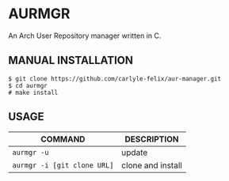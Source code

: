 # AURMGR

An Arch User Repository manager written in C.

## MANUAL INSTALLATION

```
$ git clone https://github.com/carlyle-felix/aur-manager.git
$ cd aurmgr
# make install
```

## USAGE

| COMMAND | DESCRIPTION |
| ------- | ----------- |
|`aurmgr -u` | update |
|`aurmgr -i [git clone URL]` | clone and install |